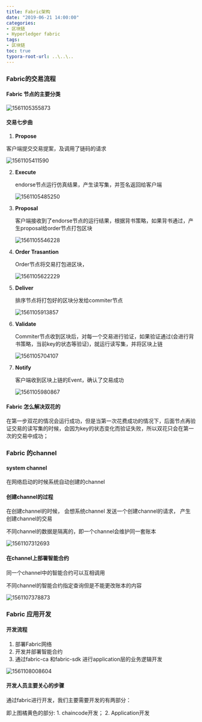```yaml
---
title: Fabric架构
date: "2019-06-21 14:00:00"
categories:
- 区块链
- Hyperledger fabric
tags:
- 区块链
toc: true
typora-root-url: ..\..\..
---
```


### Fabric的交易流程

#### Fabric 节点的主要分类

![1561105355873](/img/1561105355873.png)

#### 交易七步曲

1.  **Propose**

   客户端提交交易提案，及调用了链码的请求

   ![1561105411590](/img/1561105411590.png)

2. **Execute**

   endorse节点运行仿真结果，产生读写集，并签名返回给客户端

   ![1561105485250](/img/1561105485250.png)

3. **Proposal**

   客户端接收到了endorse节点的运行结果，根据背书策略，如果背书通过，产生proposal给order节点打包区块

   ![1561105546228](/img/1561105546228.png)

4. **Order Trasantion**

   Order节点将交易打包进区块， 

   ![1561105622229](/img/1561105622229.png)

5. **Deliver**

   排序节点将打包好的区块分发给commiter节点

   ![1561105913857](/img/1561105913857.png)

6. **Validate**

   Commiter节点收到区块后，对每一个交易进行验证，如果验证通过(会进行背书策略，当前key的状态等验证)，就运行读写集，并将区块上链

   ![1561105704107](/img/1561105704107.png)

7. **Notify**

   客户端收到区块上链的Event，确认了交易成功

   ![1561105980867](/img/1561105980867.png)

#### Fabric 怎么解决双花的

在第一步双花的情况会运行成功，但是当第一次花费成功的情况下，后面节点再验证交易的读写集的时候，会因为key的状态变化而验证失败，所以双花只会在第一次的交易中成功；

### Fabric 的channel

#### system channel 

在网络启动的时候系统自动创建的channel

#### 创建channel的过程

在创建channel的时候， 会想系统channel 发送一个创建channel的请求，  产生创建channel的交易

不同channel的数据是隔离的，即一个channel会维护同一套账本

![1561107312693](/img/1561107312693.png)

#### 在channel上部署智能合约

同一个channel中的智能合约可以互相调用

不同channel的智能合约指定查询但是不能更改账本的内容

![1561107378873](/img/1561107378873.png)

### Fabric 应用开发

#### 开发流程

1. 部署Fabric网络
2. 开发并部署智能合约
3. 通过fabric-ca  和fabric-sdk  进行application层的业务逻辑开发

![1561108008604](/img/1561108008604.png)

#### 开发人员主要关心的步骤

通过fabric进行开发，我们主要需要开发的有两部分：

即上图橘黄色的部分: 1. chaincode开发； 2. Application开发

